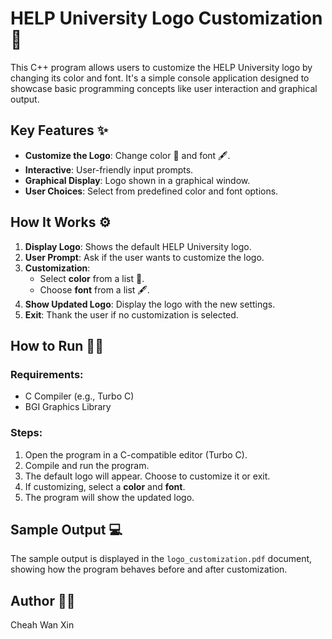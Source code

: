 # HELP University Logo Customization 🎨

This C++ program allows users to customize the HELP University logo by changing its color and font. It's a simple console application designed to showcase basic programming concepts like user interaction and graphical output.

## Key Features ✨
- **Customize the Logo**: Change color 🎨 and font 🖋️.
- **Interactive**: User-friendly input prompts.
- **Graphical Display**: Logo shown in a graphical window.
- **User Choices**: Select from predefined color and font options.

## How It Works ⚙️
1. **Display Logo**: Shows the default HELP University logo.
2. **User Prompt**: Ask if the user wants to customize the logo.
3. **Customization**:
   - Select **color** from a list 🎨.
   - Choose **font** from a list 🖋️.
4. **Show Updated Logo**: Display the logo with the new settings.
5. **Exit**: Thank the user if no customization is selected.

## How to Run 🏃‍♂️
### Requirements:
- C Compiler (e.g., Turbo C)
- BGI Graphics Library

### Steps:
1. Open the program in a C-compatible editor (Turbo C).
2. Compile and run the program.
3. The default logo will appear. Choose to customize it or exit.
4. If customizing, select a **color** and **font**.
5. The program will show the updated logo.

## Sample Output 💻
The sample output is displayed in the `logo_customization.pdf` document, showing how the program behaves before and after customization.

## Author 👨‍💻
Cheah Wan Xin

